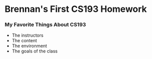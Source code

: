 # Brennan's First CS193 Homework

### My Favorite Things About CS193
- The instructors
- The content
- The environment
- The goals of the class
